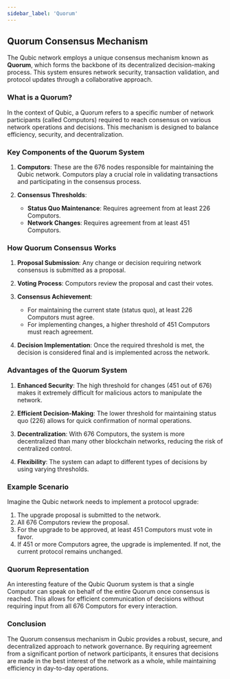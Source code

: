 ```yaml
---
sidebar_label: 'Quorum'
---
```


## Quorum Consensus Mechanism

The Qubic network employs a unique consensus mechanism known as **Quorum**, which forms the backbone of its decentralized decision-making process. This system ensures network security, transaction validation, and protocol updates through a collaborative approach.

### What is a Quorum?

In the context of Qubic, a Quorum refers to a specific number of network participants (called Computors) required to reach consensus on various network operations and decisions. This mechanism is designed to balance efficiency, security, and decentralization.

### Key Components of the Quorum System

1. **Computors**: These are the 676 nodes responsible for maintaining the Qubic network. Computors play a crucial role in validating transactions and participating in the consensus process.

2. **Consensus Thresholds**:
   - **Status Quo Maintenance**: Requires agreement from at least 226 Computors.
   - **Network Changes**: Requires agreement from at least 451 Computors.

### How Quorum Consensus Works

1. **Proposal Submission**: Any change or decision requiring network consensus is submitted as a proposal.

2. **Voting Process**: Computors review the proposal and cast their votes.

3. **Consensus Achievement**:
   - For maintaining the current state (status quo), at least 226 Computors must agree.
   - For implementing changes, a higher threshold of 451 Computors must reach agreement.

4. **Decision Implementation**: Once the required threshold is met, the decision is considered final and is implemented across the network.

### Advantages of the Quorum System

1. **Enhanced Security**: The high threshold for changes (451 out of 676) makes it extremely difficult for malicious actors to manipulate the network.

2. **Efficient Decision-Making**: The lower threshold for maintaining status quo (226) allows for quick confirmation of normal operations.

3. **Decentralization**: With 676 Computors, the system is more decentralized than many other blockchain networks, reducing the risk of centralized control.

4. **Flexibility**: The system can adapt to different types of decisions by using varying thresholds.

### Example Scenario

Imagine the Qubic network needs to implement a protocol upgrade:

1. The upgrade proposal is submitted to the network.
2. All 676 Computors review the proposal.
3. For the upgrade to be approved, at least 451 Computors must vote in favor.
4. If 451 or more Computors agree, the upgrade is implemented. If not, the current protocol remains unchanged.

### Quorum Representation

An interesting feature of the Qubic Quorum system is that a single Computor can speak on behalf of the entire Quorum once consensus is reached. This allows for efficient communication of decisions without requiring input from all 676 Computors for every interaction.

### Conclusion

The Quorum consensus mechanism in Qubic provides a robust, secure, and decentralized approach to network governance. By requiring agreement from a significant portion of network participants, it ensures that decisions are made in the best interest of the network as a whole, while maintaining efficiency in day-to-day operations.
